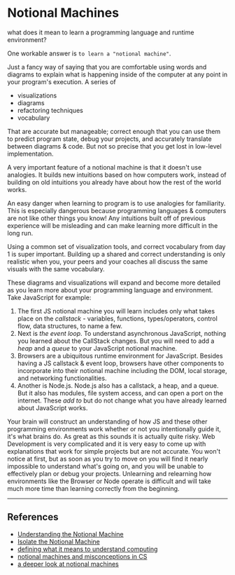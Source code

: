 # Notional Machines

what does it mean to learn a programming language and runtime environment?

One workable answer is `to learn a "notional machine"`.

Just a fancy way of saying that you are comfortable using words and diagrams to explain what is happening inside of the computer at any point in your program's execution. A series of

* visualizations
* diagrams
* refactoring techniques
* vocabulary

That are accurate but manageable; correct enough that you can use them to predict program state, debug your projects, and accurately translate between diagrams & code. But not so precise that you get lost in low-level implementation.

A very important feature of a notional machine is that it doesn't use analogies. It builds new intuitions based on how computers work, instead of building on old intuitions you already have about how the rest of the world works.

An easy danger when learning to program is to use analogies for familiarity. This is especially dangerous because programming languages & computers are not like other things you know! Any intuitions built off of previous experience will be misleading and can make learning more difficult in the long run.

Using a common set of visualization tools, and correct vocabulary from day 1 is super important. Building up a shared and correct understanding is only realistic when you, your peers and your coaches all discuss the same visuals with the same vocabulary.

These diagrams and visualizations will expand and become more detailed as you learn more about your programming language and environment. Take JavaScript for example:

1. The first JS notional machine you will learn includes only what takes place on the _callstack_ - variables, functions, types/operators, control flow, data structures, to name a few.
1. Next is _the event loop_.  To understand asynchronous JavaScript, nothing you learned about the CallStack changes.  But you will need to add a _heap_ and a _queue_ to your JavaScript notional machine.
1. Browsers are a ubiquitous runtime environment for JavaScript.  Besides having a JS callstack & event loop, browsers have other components to incorporate into their notional machine including the DOM, local storage, and networking functionalities.
1. Another is Node.js.  Node.js also has a callstack, a heap, and a queue.  But it also has modules, file system access, and can open a port on the internet.  These _add to_ but do not change what you have already learned about JavaScript works.

Your brain will construct an understanding of how JS and these other programming environments work whether or not you intentionally guide it, it's what brains do.  As great as this sounds it is actually quite risky.  Web Development is very complicated and it is very easy to come up with explanations that work for simple projects but are not accurate.  You won't notice at first, but as soon as you try to move on you will find it nearly impossible to understand what's going on, and you will be unable to effectively plan or debug your projects.  Unlearning and relearning how environments like the Browser or Node operate is difficult and will take much more time than learning correctly from the beginning.

---

## References

* [Understanding the Notional Machine](https://www.gvu.gatech.edu/research/projects/understanding-notional-machine)
* [Isolate the Notional Machine](https://github.com/blocks-to-text/isolate-the-notional-machine)
* [defining what it means to understand computing](https://computinged.wordpress.com/2012/05/24/defining-what-does-it-mean-to-understand-computing/)
* [notional machines and misconceptions in CS](https://computinged.wordpress.com/2016/03/07/notional-machines-and-misconceptions-in-cs-developing-a-research-agenda-at-dagstuhl/)
* [a deeper look at notional machines](https://www.researchgate.net/profile/Juha_Sorva/publication/259998496_Notional_Machines_and_Introductory_Programming_Education/links/5586b8f008aef58c039f90f5/Notional-Machines-and-Introductory-Programming-Education.pdf)
